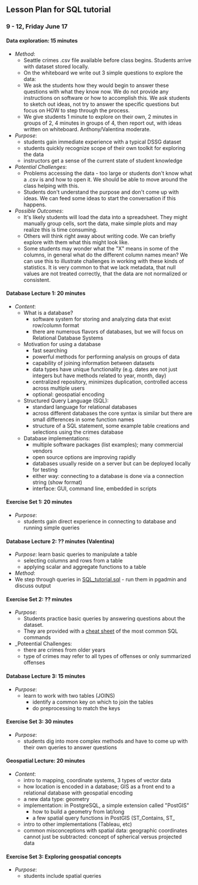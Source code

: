## Lesson Plan for SQL tutorial

### 9 - 12, Friday June 17

#### Data exploration: 15 minutes

* _Method_:
    * Seattle crimes .csv file available before class begins. Students arrive with dataset stored locally.
    * On the whiteboard we write out 3 simple questions to explore the data:
    * We ask the students how they would begin to answer these questions with what they know now. We do not provide any instructions on software or how to accomplish this. We ask students to sketch out ideas, not try to answer the specific questions but focus on HOW to step through the process.
    * We give students 1 minute to explore on their own, 2 minutes in groups of 2, 4 minutes in groups of 4, then report out, with ideas written on whiteboard. Anthony/Valentina moderate.
* _Purpose_:
    * students gain immediate experience with a typical DSSG dataset
    * students quickly recognize scope of their own toolkit for exploring the data
    * instructors get a sense of the current state of student knowledge
* _Potential Challenges_:
    * Problems accessing the data - too large or students don't know what a .csv is and how to open it. We should be able to move around the class helping with this.
    * Students don't understand the purpose and don't come up with ideas. We can feed some ideas to start the conversation if this happens.
* _Possible Outcomes_:
    * It's likely students will load the data into a spreadsheet. They might manually group cells, sort the data, make simple plots and may realize this is time consuming.
    * Others will think right away about writing code. We can briefly explore with them what this might look like.
    * Some students may wonder what the "X" means in some of the columns, in general what do the different column names mean? We can use this to illustrate challenges in working with these kinds of statistics. It is very common to that we lack metadata, that null values are not treated correctly, that the data are not normalized or consistent.

#### Database Lecture 1: 20 minutes

* _Content_:
    * What is a database?
        * software system for storing and analyzing data that exist row/column format
        * there are numerous flavors of databases, but we will focus on Relational Database Systems
    * Motivation for using a database
        * fast searching
        * powerful methods for performing analysis on groups of data
        * capability of joining information between datasets
        * data types have unique functionality (e.g. dates are not just integers but have methods related to year, month, day)
        * centralized repository, minimizes duplication, controlled access across multiple users
        * optional: geospatial encoding  
    * Structured Query Language (SQL):
        * standard language for relational databases
        * across different databases the core syntax is similar but there are small differences in some function names
        * structure of a SQL statement, some example table creations and selections using the crimes database
    * Database implementations:
        * multiple software packages (list examples); many commercial vendors
        * open source options are improving rapidly
        * databases usually reside on a server but can be deployed locally for testing
        * either way: connecting to a database is done via a connection string (show format)
        * interface: GUI, command line, embedded in scripts

#### Exercise Set 1: 20 minutes

* _Purpose_:
    * students gain direct experience in connecting to database and running simple queries

#### Database Lecture 2: ?? minutes (Valentina)

* _Purpose_: learn basic queries to manipulate a table
   * selecting columns and rows from a table
   * applying scalar and aggregate functions to a table
* _Method_:
* We step through queries in [SQL_tutorial.sql](SQL_tutorial.sql) - run them in pgadmin and discuss output

#### Exercise Set 2: ?? minutes
* _Purpose_:
  * Students practice basic queries by answering questions about the dataset.
  * They are provided with a [cheat sheet](http://www.sql-tutorial.net/sql-cheat-sheet.pdf) of the most common SQL commands
* _Poteential Challenges:
  * there are crimes from older years
  * type of crimes may refer to all types of offenses or only summarized offenses



#### Database Lecture 3: 15 minutes

* _Purpose_:
    * learn to work with two tables (JOINS)
      * identify a common key on which to join the tables
      * do preprocessing to match the keys

#### Exercise Set 3: 30 minutes

* _Purpose_:
    * students dig into more complex methods and have to come up with their own queries to answer questions

#### Geospatial Lecture: 20 minutes
* _Content_:
    * intro to mapping, coordinate systems, 3 types of vector data
    * how location is encoded in a database; GIS as a front end to a relational database with geospatial encoding
    * a new data type: geometry
    * implementation: in PostgreSQL, a simple extension called "PostGIS"
         * how to build a geometry from lat/long
         * a few spatial query functions in PostGIS (ST_Contains, ST_
    * intro to other implementations (Tableau, etc)
    * common misconceptions with spatial data: geographic coordinates cannot just be subtracted: concept of spherical versus projected data

#### Exercise Set 3: Exploring geospatial concepts
* _Purpose_:
     * students include spatial queries
